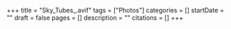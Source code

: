 +++
title = "Sky_Tubes_.avif"
tags = ["Photos"]
categories = []
startDate = ""
draft = false
pages = []
description = ""
citations = []
+++
